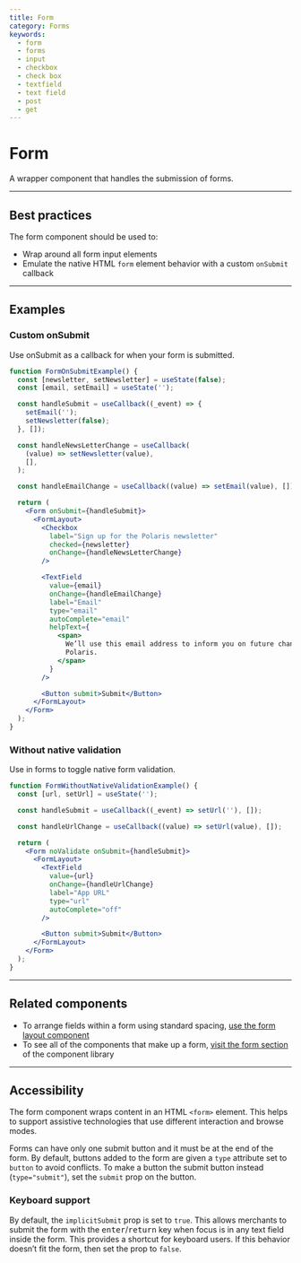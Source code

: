 ```yaml
---
title: Form
category: Forms
keywords:
  - form
  - forms
  - input
  - checkbox
  - check box
  - textfield
  - text field
  - post
  - get
---
```


# Form

A wrapper component that handles the submission of forms.

---

## Best practices

The form component should be used to:

- Wrap around all form input elements
- Emulate the native HTML `form` element behavior with a custom `onSubmit` callback

---

## Examples

### Custom onSubmit

Use onSubmit as a callback for when your form is submitted.

```jsx
function FormOnSubmitExample() {
  const [newsletter, setNewsletter] = useState(false);
  const [email, setEmail] = useState('');

  const handleSubmit = useCallback((_event) => {
    setEmail('');
    setNewsletter(false);
  }, []);

  const handleNewsLetterChange = useCallback(
    (value) => setNewsletter(value),
    [],
  );

  const handleEmailChange = useCallback((value) => setEmail(value), []);

  return (
    <Form onSubmit={handleSubmit}>
      <FormLayout>
        <Checkbox
          label="Sign up for the Polaris newsletter"
          checked={newsletter}
          onChange={handleNewsLetterChange}
        />

        <TextField
          value={email}
          onChange={handleEmailChange}
          label="Email"
          type="email"
          autoComplete="email"
          helpText={
            <span>
              We’ll use this email address to inform you on future changes to
              Polaris.
            </span>
          }
        />

        <Button submit>Submit</Button>
      </FormLayout>
    </Form>
  );
}
```

### Without native validation

Use in forms to toggle native form validation.

```jsx
function FormWithoutNativeValidationExample() {
  const [url, setUrl] = useState('');

  const handleSubmit = useCallback((_event) => setUrl(''), []);

  const handleUrlChange = useCallback((value) => setUrl(value), []);

  return (
    <Form noValidate onSubmit={handleSubmit}>
      <FormLayout>
        <TextField
          value={url}
          onChange={handleUrlChange}
          label="App URL"
          type="url"
          autoComplete="off"
        />

        <Button submit>Submit</Button>
      </FormLayout>
    </Form>
  );
}
```

---

## Related components

- To arrange fields within a form using standard spacing, [use the form layout component](https://polaris.shopify.com/components/form-layout)
- To see all of the components that make up a form, [visit the form section](https://polaris.shopify.com/components/checkbox#navigation) of the component library

---

## Accessibility

The form component wraps content in an HTML `<form>` element. This helps to support assistive technologies that use different interaction and browse modes.

Forms can have only one submit button and it must be at the end of the form. By default, buttons added to the form are given a `type` attribute set to `button` to avoid conflicts. To make a button the submit button instead (`type="submit"`), set the `submit` prop on the button.

### Keyboard support

By default, the `implicitSubmit` prop is set to `true`. This allows merchants to submit the form with the <kbd>enter</kbd>/<kbd>return</kbd> key when focus is in any text field inside the form. This provides a shortcut for keyboard users. If this behavior doesn’t fit the form, then set the prop to `false`.
